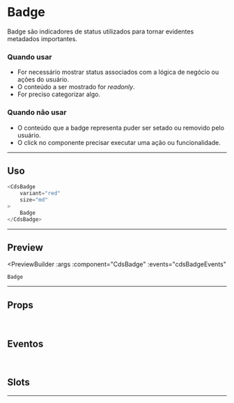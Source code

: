 # Badge

Badge são indicadores de status utilizados para tornar evidentes metadados importantes.

### Quando usar

- For necessário mostrar status associados com a lógica de negócio ou ações do usuário.
- O conteúdo a ser mostrado for *readonly*.
- For preciso categorizar algo.

### Quando não usar

- O conteúdo que a badge representa puder ser setado ou removido pelo usuário.
- O click no componente precisar executar uma ação ou funcionalidade.

---

## Uso

```js
<CdsBadge
	variant="red"
	size="md"
>
	Badge
</CdsBadge>
```

---

## Preview

<PreviewBuilder
	:args
	:component="CdsBadge"
	:events="cdsBadgeEvents"
>
	Badge
</PreviewBuilder>

---

## Props

<APITable
	name="CdsBadge"
	section="props"
/>

<br>

## Eventos

<APITable
	name="CdsBadge"
	section="events"
/>
<br>

## Slots

<APITable
	name="CdsBadge"
	section="slots"
/>

---

<script setup>
import { ref } from 'vue';
import CdsBadge from '@/components/Badge.vue';

const cdsBadgeEvents = [
	'click'
];

const args = ref({});
</script>
